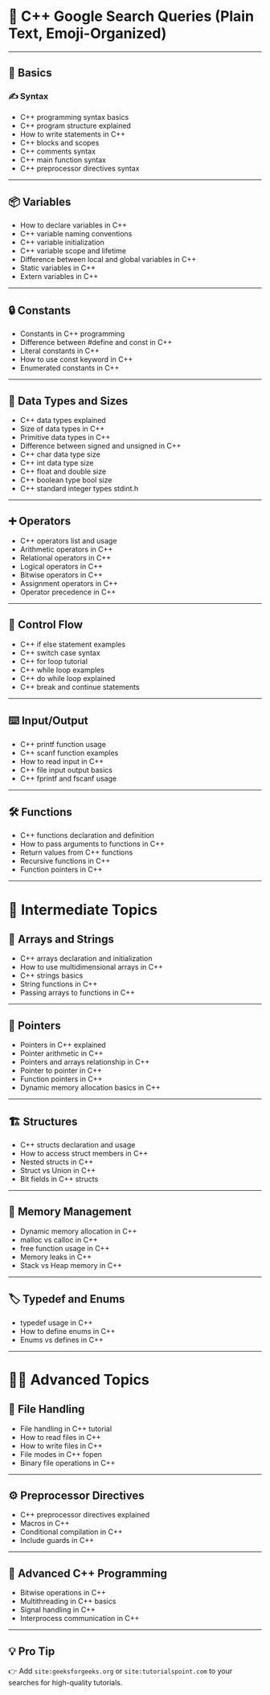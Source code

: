 # 📘 C++ Google Search Queries (Plain Text, Emoji-Organized)

---

## 🌱 Basics

### ✍️ Syntax
- C++ programming syntax basics  
- C++ program structure explained  
- How to write statements in C++  
- C++ blocks and scopes  
- C++ comments syntax  
- C++ main function syntax  
- C++ preprocessor directives syntax  

---

## 📦 Variables
- How to declare variables in C++  
- C++ variable naming conventions  
- C++ variable initialization  
- C++ variable scope and lifetime  
- Difference between local and global variables in C++  
- Static variables in C++  
- Extern variables in C++  

---

## 🔒 Constants
- Constants in C++ programming  
- Difference between #define and const in C++  
- Literal constants in C++  
- How to use const keyword in C++  
- Enumerated constants in C++  

---

## 🔢 Data Types and Sizes
- C++ data types explained  
- Size of data types in C++  
- Primitive data types in C++  
- Difference between signed and unsigned in C++  
- C++ char data type size  
- C++ int data type size  
- C++ float and double size  
- C++ boolean type bool size  
- C++ standard integer types stdint.h  

---

## ➕ Operators
- C++ operators list and usage  
- Arithmetic operators in C++  
- Relational operators in C++  
- Logical operators in C++  
- Bitwise operators in C++  
- Assignment operators in C++  
- Operator precedence in C++  

---

## 🔀 Control Flow
- C++ if else statement examples  
- C++ switch case syntax  
- C++ for loop tutorial  
- C++ while loop examples  
- C++ do while loop explained  
- C++ break and continue statements  

---

## ⌨️ Input/Output
- C++ printf function usage  
- C++ scanf function examples  
- How to read input in C++  
- C++ file input output basics  
- C++ fprintf and fscanf usage  

---

## 🛠️ Functions
- C++ functions declaration and definition  
- How to pass arguments to functions in C++  
- Return values from C++ functions  
- Recursive functions in C++  
- Function pointers in C++  

---

# 🚀 Intermediate Topics

## 🧩 Arrays and Strings
- C++ arrays declaration and initialization  
- How to use multidimensional arrays in C++  
- C++ strings basics  
- String functions in C++  
- Passing arrays to functions in C++  

---

## 📍 Pointers
- Pointers in C++ explained  
- Pointer arithmetic in C++  
- Pointers and arrays relationship in C++  
- Pointer to pointer in C++  
- Function pointers in C++  
- Dynamic memory allocation basics in C++  

---

## 🏗️ Structures
- C++ structs declaration and usage  
- How to access struct members in C++  
- Nested structs in C++  
- Struct vs Union in C++  
- Bit fields in C++ structs  

---

## 🧠 Memory Management
- Dynamic memory allocation in C++  
- malloc vs calloc in C++  
- free function usage in C++  
- Memory leaks in C++  
- Stack vs Heap memory in C++  

---

## 🏷️ Typedef and Enums
- typedef usage in C++  
- How to define enums in C++  
- Enums vs defines in C++  

---

# 🧑‍💻 Advanced Topics

## 📂 File Handling
- File handling in C++ tutorial  
- How to read files in C++  
- How to write files in C++  
- File modes in C++ fopen  
- Binary file operations in C++  

---

## ⚙️ Preprocessor Directives
- C++ preprocessor directives explained  
- Macros in C++  
- Conditional compilation in C++  
- Include guards in C++  

---

## 🔬 Advanced C++ Programming
- Bitwise operations in C++  
- Multithreading in C++ basics  
- Signal handling in C++  
- Interprocess communication in C++  

---

## 💡 Pro Tip
👉 Add `site:geeksforgeeks.org` or `site:tutorialspoint.com` to your searches for high-quality tutorials.
